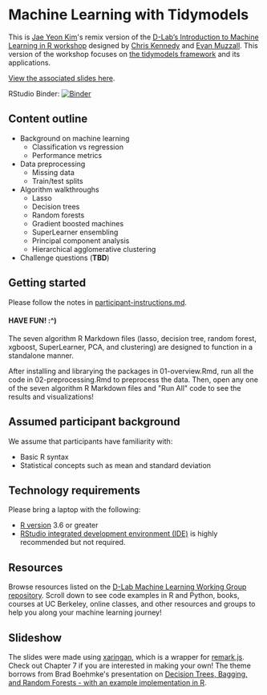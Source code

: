 # Machine Learning with Tidymodels 

This is [Jae Yeon Kim](https://jaeyk.github.io/)'s remix version of the [D-Lab’s Introduction to Machine Learning in R workshop](https://github.com/dlab-berkeley/Machine-Learning-in-R) designed by [Chris Kennedy](https://ck37.com/) and [Evan Muzzall](https://dlab.berkeley.edu/people/evan-muzzall). This version of the workshop focuses on [the tidymodels framework](https://www.tidymodels.org/) and its applications.

[View the associated slides here](https://https://github.com/dlab-berkeley/Machine-Learning-with-tidymodels/docs/slides.html#1).

RStudio Binder:
[![Binder](http://mybinder.org/badge.svg)](http://beta.mybinder.org/v2/gh/dlab-berkeley/Machine-Learning-in-R/master?urlpath=rstudio)

## Content outline

  - Background on machine learning
      - Classification vs regression
      - Performance metrics
  - Data preprocessing 
      - Missing data
      - Train/test splits
  - Algorithm walkthroughs 
      - Lasso
      - Decision trees
      - Random forests
      - Gradient boosted machines
      - SuperLearner ensembling 
      - Principal component analysis  
      - Hierarchical agglomerative clustering
  - Challenge questions (**TBD**)
  
## Getting started

Please follow the notes in [participant-instructions.md](participant-instructions.md).  

#### HAVE FUN! :^)

The seven algorithm R Markdown files (lasso, decision tree, random forest, xgboost, SuperLearner, PCA, and clustering) are designed to function in a standalone manner.  

After installing and librarying the packages in 01-overview.Rmd, run all the code in 02-preprocessing.Rmd to preprocess the data. Then, open any one of the seven algorithm R Markdown files and "Run All" code to see the results and visualizations! 

## Assumed participant background

We assume that participants have familiarity with:

* Basic R syntax
* Statistical concepts such as mean and standard deviation

## Technology requirements

Please bring a laptop with the following:

* [R version](https://cloud.r-project.org/)
3.6 or greater
* [RStudio integrated development environment (IDE)](https://www.rstudio.com/products/rstudio/download/#download) is
highly recommended but not required.

## Resources

Browse resources listed on the [D-Lab Machine Learning Working Group repository](https://github.com/dlab-berkeley/MachineLearningWG). Scroll down to see code examples in R and Python, books, courses at UC Berkeley, online classes, and other resources and groups to help you along your machine learning journey!  

## Slideshow

The slides were made using [xaringan](https://github.com/yihui/xaringan), which is a wrapper for [remark.js](https://remarkjs.com/#1). Check out Chapter 7 if you are interested in making your own! The theme borrows from Brad Boehmke's presentation on [Decision Trees, Bagging, and Random Forests - with an example implementation in R](https://bradleyboehmke.github.io/random-forest-training/slides-source.html#1).  

